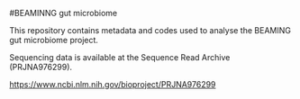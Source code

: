 #BEAMINNG gut microbiome

This repository contains metadata and codes used to analyse the BEAMING gut microbiome project.

Sequencing data is available at the Sequence Read Archive (PRJNA976299).

https://www.ncbi.nlm.nih.gov/bioproject/PRJNA976299

